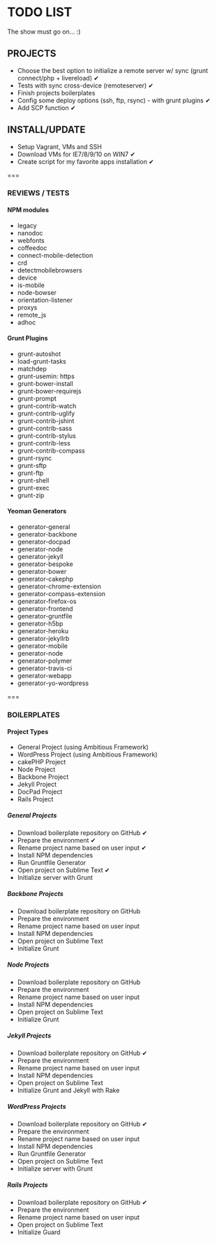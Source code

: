 # TODO LIST

The show must go on... :)


## PROJECTS

* Choose the best option to initialize a remote server w/ sync (grunt connect/php + livereload) ✔
* Tests with sync cross-device (remoteserver) ✔
* Finish projects boilerplates
* Config some deploy options (ssh, ftp, rsync) - with grunt plugins ✔
* Add SCP function ✔


## INSTALL/UPDATE

* Setup Vagrant, VMs and SSH
* Download VMs for IE7/8/9/10 on WIN7 ✔
* Create script for my favorite apps installation ✔

===

### REVIEWS / TESTS

#### NPM modules

* legacy
* nanodoc
* webfonts
* coffeedoc
* connect-mobile-detection
* crd
* detectmobilebrowsers
* device
* is-mobile
* node-bowser
* orientation-listener
* proxys
* remote_js
* adhoc

#### Grunt Plugins

* grunt-autoshot
* load-grunt-tasks
* matchdep
* grunt-usemin: https
* grunt-bower-install
* grunt-bower-requirejs
* grunt-prompt
* grunt-contrib-watch
* grunt-contrib-uglify
* grunt-contrib-jshint
* grunt-contrib-sass
* grunt-contrib-stylus
* grunt-contrib-less
* grunt-contrib-compass
* grunt-rsync
* grunt-sftp
* grunt-ftp
* grunt-shell
* grunt-exec
* grunt-zip

#### Yeoman Generators

* generator-general
* generator-backbone
* generator-docpad
* generator-node
* generator-jekyll
* generator-bespoke
* generator-bower
* generator-cakephp
* generator-chrome-extension
* generator-compass-extension
* generator-firefox-os
* generator-frontend
* generator-gruntfile
* generator-h5bp
* generator-heroku
* generator-jekyllrb
* generator-mobile
* generator-node
* generator-polymer
* generator-travis-ci
* generator-webapp
* generator-yo-wordpress

===

### BOILERPLATES

#### Project Types

* General Project (using Ambitious Framework)
* WordPress Project (using Ambitious Framework)
* cakePHP Project
* Node Project
* Backbone Project
* Jekyll Project
* DocPad Project
* Rails Project

##### General Projects

* Download boilerplate repository on GitHub ✔
* Prepare the environment ✔
* Rename project name based on user input ✔
* Install NPM dependencies
* Run Gruntfile Generator
* Open project on Sublime Text ✔
* Initialize server with Grunt

##### Backbone Projects

* Download boilerplate repository on GitHub
* Prepare the environment
* Rename project name based on user input
* Install NPM dependencies
* Open project on Sublime Text
* Initialize Grunt

##### Node Projects

* Download boilerplate repository on GitHub
* Prepare the environment
* Rename project name based on user input
* Install NPM dependencies
* Open project on Sublime Text
* Initialize Grunt

##### Jekyll Projects

* Download boilerplate repository on GitHub ✔
* Prepare the environment
* Rename project name based on user input
* Install NPM dependencies
* Open project on Sublime Text
* Initialize Grunt and Jekyll with Rake

##### WordPress Projects

* Download boilerplate repository on GitHub ✔
* Prepare the environment
* Rename project name based on user input
* Install NPM dependencies
* Run Gruntfile Generator
* Open project on Sublime Text
* Initialize server with Grunt

##### Rails Projects

* Download boilerplate repository on GitHub ✔
* Prepare the environment
* Rename project name based on user input
* Open project on Sublime Text
* Initialize Guard
